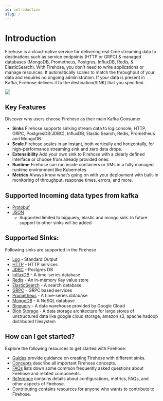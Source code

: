 ```yaml
---
id: introduction
slug: /
---
```


# Introduction

Firehose is a cloud-native service for delivering real-time streaming data to destinations such as service endpoints \(HTTP or GRPC\) & managed databases \(MongoDB, Prometheus, Postgres, InfluxDB, Redis, & ElasticSearch\). With Firehose, you don't need to write applications or manage resources. It automatically scales to match the throughput of your data and requires no ongoing administration. If your data is present in Kafka, Firehose delivers it to the destination\(SINK\) that you specified.

![](/assets/overview.svg)

## Key Features

Discover why users choose Firehose as their main Kafka Consumer

- **Sinks** Firehose supports sinking stream data to log console, HTTP, GRPC, PostgresDB\(JDBC\), InfluxDB, Elastic Search, Redis, Prometheus and MongoDB.
- **Scale** Firehose scales in an instant, both vertically and horizontally, for high-performance streaming sink and zero data drops.
- **Extensibility** Add your own sink to Firehose with a clearly defined interface or choose from already provided ones.
- **Runtime** Firehose can run inside containers or VMs in a fully managed runtime environment like Kubernetes.
- **Metrics** Always know what’s going on with your deployment with built-in monitoring of throughput, response times, errors, and more.

## Supported Incoming data types from kafka
- [Protobuf](https://developers.google.com/protocol-buffers)
- [JSON](https://www.json.org/json-en.html)
  - Supported limited to bigquery, elastic and mongo sink. In future support to other sinks will be added

## Supported Sinks:

Following sinks are supported in the Firehose

- [Log](https://en.wikipedia.org/wiki/Log_file) - Standard Output
- [HTTP](https://en.wikipedia.org/wiki/Hypertext_Transfer_Protocol) - HTTP services
- [JDBC](https://en.wikipedia.org/wiki/Java_Database_Connectivity) - Postgres DB
- [InfluxDB](https://en.wikipedia.org/wiki/InfluxDB) - A time-series database
- [Redis](https://en.wikipedia.org/wiki/Redis) - An in-memory Key value store
- [ElasticSearch](https://en.wikipedia.org/wiki/Elasticsearch) - A search database
- [GRPC](https://en.wikipedia.org/wiki/GRPC) - GRPC based services
- [Prometheus](https://en.wikipedia.org/wiki/Prometheus_%28software) - A time-series database
- [MongoDB](https://en.wikipedia.org/wiki/MongoDB) - A NoSQL database
- [Bigquery](https://cloud.google.com/bigquery) - A data warehouse provided by Google Cloud
- [Blob Storage](https://gocloud.dev/howto/blob/) - A data storage architecture for large stores of unstructured data like google cloud storage, amazon s3, apache hadoop distributed filesystem

## How can I get started?

Explore the following resources to get started with Firehose:

- [Guides](./guides/create_firehose.md) provide guidance on creating Firehose with different sinks.
- [Concepts](./concepts/overview.md) describe all important Firehose concepts.
- [FAQs](./reference/faq.md) lists down some common frequently asked questions about Firehose and related components.
- [Reference](./advance/generic/) contains details about configurations, metrics, FAQs, and other aspects of Firehose.
- [Contributing](./contribute/contribution.md) contains resources for anyone who wants to contribute to Firehose.
